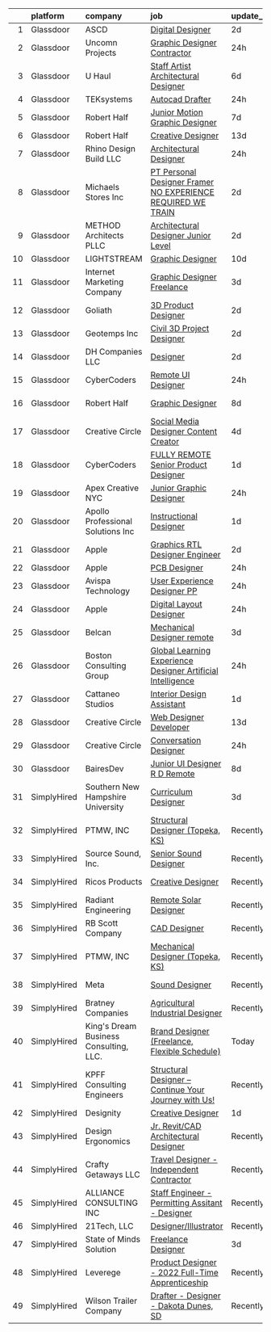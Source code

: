 

|    | platform    | company                                | job                                                                                                                                                                                                                                                                                                                                                                                                                                                                                                                                                                                                                                                                                                                                                                                                                                                                                                                                                                                                                                                                                                                                                                                                                                                                                                                                                                             | update_time   | location            |
|---:|:------------|:---------------------------------------|:--------------------------------------------------------------------------------------------------------------------------------------------------------------------------------------------------------------------------------------------------------------------------------------------------------------------------------------------------------------------------------------------------------------------------------------------------------------------------------------------------------------------------------------------------------------------------------------------------------------------------------------------------------------------------------------------------------------------------------------------------------------------------------------------------------------------------------------------------------------------------------------------------------------------------------------------------------------------------------------------------------------------------------------------------------------------------------------------------------------------------------------------------------------------------------------------------------------------------------------------------------------------------------------------------------------------------------------------------------------------------------|:--------------|:--------------------|
|  1 | Glassdoor   | ASCD                                   | [Digital Designer](https://www.glassdoor.com/partner/jobListing.htm?pos=111&ao=1110586&s=58&guid=000001838d46d1bb815ce3d7a0b2ef04&src=GD_JOB_AD&t=SR&vt=w&ea=1&cs=1_756c565f&cb=1664522572671&jobListingId=1008165735144&cpc=334ABAF5D42DC775&jrtk=3-0-1ge6kdkeqk6f8801-1ge6kdkf92duo000-1ac091b486338562--6NYlbfkN0AY4guaBc_odNxnJHTncvfwFu86WvDwtbc_K-gSZc1x5MVioGHhmspAcU0hc-6v10Q31IDYtf04u9GRbV63ByNsA2Q7XqQLxT6y0P9KYSEHYYlpOE5leemi_b9fFdkYUZHEqz1Wku0I9T2vxvv-_gdcpaC4eaO_PsqLsdwlMUHwdX5sf0z35_dRnA2oij_nepuiP7M0d5tyyTqp_JANSkkv3hRwqB2DWrbWf-fPAm08wgokvGaF8-K-NTcKrPlztD7LjV5QlEPJtdwJI4syydMsii_IPuHWJyA5HcW3WsS5Y9NbQ28xuhjZkPiO8ENGNS3-xJYLEe3npqoCpr4GY0zckFD9xIkQem0w5i643Sg0HymO0BB7l6hVTdJTmq095Ib8KXPzB8SSFr1hq60y4BNUlWVl6W1UPJo0bsG3r0c9qZYGKHSaekJm7Lfx3ZesJFF3_wF4d6Xl4bWccUCj6Vfcj-DK6hg9hnls8pAS_X-hIde36f4ripQp)                                                                                                                                                                                                                                                                                                                                                                                                                                                                                                                                     | 2d            | Remote              |
|  2 | Glassdoor   | Uncomn Projects                        | [Graphic Designer  Contractor ](https://www.glassdoor.com/partner/jobListing.htm?pos=107&ao=1110586&s=58&guid=000001838d46d1bb815ce3d7a0b2ef04&src=GD_JOB_AD&t=SR&vt=w&ea=1&cs=1_70b8dd94&cb=1664522572671&jobListingId=1008172269703&cpc=FB7E4A1762AE5BEC&jrtk=3-0-1ge6kdkeqk6f8801-1ge6kdkf92duo000-90846522c68ac9b2--6NYlbfkN0BKcv96LAN5JP5r9t3e9WCk6GBMa7XVoW6HuhSN1eWrgTftW7TMh9FQJxAv04YsPFG9lDf6NFOQvnhDWWqBwZ2HNp02zHSSKUP14_jXzNcyD_xPEmPBcipcmsqxP-xP9NDrEAgpDzotlubbXMpZRUZL1VIV8opCYti-nrHSFgd3GH3Lgn-5WzXFro6PL7qxGQLh2ZzQUCqlxm2z3WMdxDM9PUVh74t8pyiWHNHncnAr7rhAKdWxSyeyuYGIjQHPAL84zhltmY3rrQLAuyizZq08uZhklwT9nYDD6sYcKUXEVn2QXJHfVDqbRJlH8b14eu0GXH9ruVgL5K4mhVtHPDwp-6F9agsW-1MX3cxo3LbBAF9IlmFpXCBTIiXDoKvfMhh4z8DLJXRyzf6VMDabN3fTwXdUiZxhnmCFVvmtp9WvcaEvt3YhIOKr-tNcqQM4wj1fl76_GDF7zKPgzpZkFLzTebLnWbN8pgsy6uMVPuoGJcVOzy-umOXZGkh1LAFb2HCONDlO-Btyna7OOYUAf7WQ)                                                                                                                                                                                                                                                                                                                                                                                                                                                                                        | 24h           | Remote              |
|  3 | Glassdoor   | U Haul                                 | [Staff Artist Architectural Designer](https://www.glassdoor.com/partner/jobListing.htm?pos=110&ao=1110586&s=58&guid=000001838d46d1bb815ce3d7a0b2ef04&src=GD_JOB_AD&t=SR&vt=w&ea=1&cs=1_09646fac&cb=1664522572671&jobListingId=1008158422934&cpc=6BF42D0955AE9A34&jrtk=3-0-1ge6kdkeqk6f8801-1ge6kdkf92duo000-28429ef3067ba079--6NYlbfkN0DdoLzd2nH_jHSLwr2EyTkavNA8xpnfBmQyA5D2SPCveIstByWqgi2KSDKasltwxyfxctkgsP-HOwOdSWhEHutSr9pl1BDh41IUZiravzOsEg4BUKUHZBBfsGybUratl0F9CtrC9DdvGVee0K3CHGdDTLNI56tu9C1qauDIyOB79jeZyTlP80d31ggwwOcbDufAYGsLhFYQL7jl2ixNsYkU2B_g7fwn7w9xu8qHO4eHtBqim9uJrc54LV8wZufYV-BdBDyLUChuUC5D5WuIohKw8mS9MuyeIqkZVgJ4G5W8V45JIwp3Fy5Kk3N7oaaj5rlDOUP8tfyIMkE474fHhx68DgPiRIJAZ89_kWIyCcQ9-Do9esS-DPQ77tSwosPhlYzGfOqW7VaNHcECj8fdmunSdzPRiBgCnwSG30H7i4MeQ7aO9uLDXNdVKJH39dnpj-ZBUna_HGQ0PDOgSRKMulzgn0242rYXIWdChnlk4aJRIPDW4KOJaWkkdOUD4mX5kjoJkZHug9sTo6VIC90gYY0xGgvnYM6BuTc%3D)                                                                                                                                                                                                                                                                                                                                                                                                                                                                    | 6d            | Phoenix, AZ         |
|  4 | Glassdoor   | TEKsystems                             | [Autocad Drafter](https://www.glassdoor.com/partner/jobListing.htm?pos=129&ao=1110586&s=58&guid=000001838d46d1bb815ce3d7a0b2ef04&src=GD_JOB_AD&t=SR&vt=w&cs=1_47e7e8f1&cb=1664522572673&jobListingId=1008172766252&cpc=1160948BCBA38B5B&jrtk=3-0-1ge6kdkeqk6f8801-1ge6kdkf92duo000-8e8d87d284cf8780--6NYlbfkN0AuKz8EBO1xHDEL7V2YF9xF3dC_I9B9i-Zw2Jh8clPMK3KTieKealHQ6RyR_0E3ipQgiK6K0rVh8XqD6Tc_A2sJoWZDoqB15_H0VOue6gVaHDARVt3bRerJmi6lbIFwjBY5ZBMGl0WSM0qZ9clJEGDEeP-SBW-8VWWHGW0vugQ-rv_cuCgm_gmqg_FrSIo9to7U-ThDb-5FDNAylSnCDcbpQqDJvy4ffoEVqeD2pRO5YWaloclMahi5HE06SmyJx8k2lCXdYyhA1WVO6nwutaviYZHiIUjQtGsSLr22Ch_oxoCigtFF-5cWF68hYYE1sZCafP8AVVXY_Lc_kgzaSUG6gVcW9TZ40aebzeKWldAbdAKUIr4wWxIt_Tw-yiFsQUW4_2931ugp3MXggbau5EBf5lAZkqmiFLuhfeYx-DSxy-bSEcNLtHHcHC4Cj56pGegOhXMYcg9BCNXBInuRQR-Y9yKYrBs6Y-B_Ztv61YGEWdE5m3JlojlKbImJe7EEJFuomHG8r0ESDHfgEFSqTaFApqOQYofPZPesmvSsLgPOhAva5fU-7FVwg0DYxuRltxcvXylzPLg3mzhIZgMHSEh-DGl_HkjeObJ3GEwqS-SazpovG-WCxZPEEE8odxOHSm3qcE36tGUHwxIPogY_9RFR1GruPfihZw8bTdDMXTypYtLLh0613e8CUuV1VxX1XdjIZwQ3WL9PNFztmn5IqSSlQucfPIOYlekludVAm2bm0RT8JMHgQ0xI9--qiV6IvX0u--O6ngOwTtnqEuhH1Ch695Hsny9mfKfskgHBqmQ0NN3LQjNuhLW7x61q_DVIdrSuqDvT4IV5WeoFT8O4ezrUquO7RqK-8BC-rLl0ez8evkhWsVtyCjpH0o2qCiEH3AJYpKbAawXKrMR4Xwigd41wC9_3AZOZuuO7kLTGjbC8i6o-f4r9mOdh)                                                                           | 24h           | Ontario, CA         |
|  5 | Glassdoor   | Robert Half                            | [Junior Motion Graphic Designer](https://www.glassdoor.com/partner/jobListing.htm?pos=126&ao=1110586&s=58&guid=000001838d46d1bb815ce3d7a0b2ef04&src=GD_JOB_AD&t=SR&vt=w&ea=1&cs=1_71466b06&cb=1664522572673&jobListingId=1008157147369&cpc=A65DF3A704A48F9B&jrtk=3-0-1ge6kdkeqk6f8801-1ge6kdkf92duo000-ffff7d647b1a81a5--6NYlbfkN0CpzDdaQkua3np5pkmj49lKioZwmwxQ-yx5plwbYmV_My3ZZxK2JCK7y7YJJGYa-f7Ofk-uXnkD0wIKNxdKSTDZT-W7LOjtrW30Q5orhBb8K3k0N3yJdeve0q-jqeEkFfrYKhcMVkR1R7r1WDGgTDfvrYUCmR5qUX81GsADdhrptdr2_dHgEajbtTdnaxTFBKwC6YMmy4_HFSo_l-reyuwve88zUuIc5cQuD6X6bB5qlIYS0KS2DNX1jepg7yv079JUqZm1mwvd01E1421Vic_Lx9o98QNzeoFuVhMvg9uv64TPKcHtio6uDdwJRkA1VxxTeDDVdyEsliXEv6vgTf48b3qfxi5vr3sAYJaHT2lFPdrPwJdixMnlyp723P55a8HAFQquXvDAfidQmwUimCV1i7yLXuOOYde50LPbin2XWBVG8fv2zjxoZV7ogLVOBsFRD0x0MkEe6zMs2AB4IqlyeCC6FpcdfrMmh1ifMZzQpuS9ZJruSGGDI1YgY7rEuqIXZB5Zax1nYNwBNIN3mMlmZkdtj47BoThmNrUQlQ7tseqVgeXjFtEhc2toH3BQDXTjHgnnk5TyQA%3D%3D)                                                                                                                                                                                                                                                                                                                                                                                                                           | 7d            | Atlanta, GA         |
|  6 | Glassdoor   | Robert Half                            | [Creative Designer](https://www.glassdoor.com/partner/jobListing.htm?pos=125&ao=1110586&s=58&guid=000001838d46d1bb815ce3d7a0b2ef04&src=GD_JOB_AD&t=SR&vt=w&ea=1&cs=1_78384ee2&cb=1664522572673&jobListingId=1008145465086&cpc=47CFDC01B3F81FAC&jrtk=3-0-1ge6kdkeqk6f8801-1ge6kdkf92duo000-dd9eb1a10e487358--6NYlbfkN0CpzDdaQkua3np5pkmj49lKioZwmwxQ-yx5plwbYmV_My3ZZxK2JCK7y7YJJGYa-f5aOOQ1xL93J6HykvCjSRdpge20ISzulRd3OVaupE7j4p2G_Ol_Wtu8UwbdzWWCPJ1cvV2jPKjUmtA-PoEijgl_sIEe14uQBhH9KdIn0EfHgDB7OWE3RJORplBYR0QCJmAH5l1W49pKJ5WhBBbKP5v-DD2sA0-zJy6H2Kts6nhWErVUet9hHqTo_n4nU_oBRo_do6voLUjPPGZjy_p8HUpi128YZfhj5rA290NtHMry66Blx2hQoNkmqzyftWiIg2hIm5wOOBrcvc4mqDw37BblqS3wJk9maA2Pi0iDOV2ks0meYrudG52OZpq2XisGtZeNcJZNqr77rDiVJZ2mI393mEN33NryrHX0JGvW3CqPfpV9GknfBw-sBPFOunSFQx_yEyV1mEz-xyc84dGCV18bG7IWQn2CZ1iyEHeeeX4rJjT2MOmpgdrRSGb-5oe9g_j5KvfxK6HwcR4L7pxU8MXaEh8gj5yhkAn6vntCdge9rH9d54q7uho5)                                                                                                                                                                                                                                                                                                                                                                                                                                                                    | 13d           | Duluth, GA          |
|  7 | Glassdoor   | Rhino Design Build LLC                 | [Architectural Designer](https://www.glassdoor.com/partner/jobListing.htm?pos=102&ao=1110586&s=58&guid=000001838d46d1bb815ce3d7a0b2ef04&src=GD_JOB_AD&t=SR&vt=w&ea=1&cs=1_12750613&cb=1664522572670&jobListingId=1008171506841&cpc=5075878B7C32FFAE&jrtk=3-0-1ge6kdkeqk6f8801-1ge6kdkf92duo000-732a8a28ef50ceb4--6NYlbfkN0CdcVd3SDA1nO7RkKTAACmPV4xEt72Vls8LI2dqcgyOeOXXVjLtJUeiVDzIrtW-L1kbHmxiu4-lMtOit1icAUM99t5AuVfQbU9hAnhD6coU1qgrERX9sh_IlA9XbXg7FKHwcK13pvN8x6lXnyKa5k09-HkO-IgeiOl1rHCz0mJzrj4Bz9Wv92z5oQ766wI_gekcuk6h1ynLH67IL0K_Qt1Wg0rVWmaZ2X4MA8drqO6eP2HZLAe_u-3Bmap7lEWKSUCj_5bPQG9PdeTS_CKdI1jhyFLjGPIFszMyeH2gpkBWLMSRzgCEwzKG4kJjjL7chPgmp8rIBflWq6Xef1KGqwgG3toqDTOd61Ki73KORKW2Ppp7t4Gqmzp34ZRk2H34ELLIw2PGOaaZTobE6z56etpUw3ucs1YEGcWnCUSvRCS3D9FXrkWt5ZXSxj-PekbjlQdWJhc_LeXtS1QfRAS7qn5XPIH2ZBhcGe0HSNtbU5i-nSgHDn4eFp9txIbko01qRtk-c0N8nkh3Zw%3D%3D)                                                                                                                                                                                                                                                                                                                                                                                                                                                                                                   | 24h           | Big Canoe, GA       |
|  8 | Glassdoor   | Michaels Stores  Inc                   | [PT Personal Designer  Framer  NO EXPERIENCE REQUIRED  WE TRAIN ](https://www.glassdoor.com/partner/jobListing.htm?pos=114&ao=1110586&s=58&guid=000001838d46d1bb815ce3d7a0b2ef04&src=GD_JOB_AD&t=SR&vt=w&cs=1_cd6ddccc&cb=1664522572671&jobListingId=1008164564686&cpc=47CFDC01B3F81FAC&jrtk=3-0-1ge6kdkeqk6f8801-1ge6kdkf92duo000-c333f386c95944aa--6NYlbfkN0AOFw-YaceyPV1V2kprHLZbtLl7-eeXaDc6_Kczxv4djvGN8sdqDFgpDEA7DhbyNazHB2sregEVs3fgNkukfRYt1uLp0aBNRj4FC-uVyXk8a0RF8EPWfDeT3WvyUSj1rgTuR-JvlGOTSIH7WuApohhzMuj_ColLvJUDXOOeNNpZM3CSAk9U0gQ71J9loAKHAi7FnKbKrvTSd0DmBt-th3GcRir61bXDXJEpBzxEc4u5rYMaMuoUsPWGwKjBBddGgA2fL-7cp_6IqiD5t1DD5WEskFRWZReVa5_fwHmKavg0eYMxoOiV9w3xLDGHDoHsx2dBGH6hXuHZfXmlee_3aNSmOILO7YN3_b387LAgCSWQyIJ9nqdjnZ3Y1SeH_jHIEo1fK1K3bn21ZXyAZxVfpTOzyKUk9gcF9I4b0Adg2lK6Z68c8BawBWEajd3WQNU3trmpfxDw6PZxZlN_J_LJe2K6lfatCxm3SlCclHtpKc9KM9cWP0nnCDn5U3RFqubLSaI-eexIHklwJZVxaeXrgYn0fz1tucB_dqoqKnfPTn3tlADFwVBLf1JFyRDMierw18Qn0JWlSU4pzpqJpDCQ0ogJYdswpQTNEDV7V5_njlw_HxasX1QVIF8rEeJhOPLDoVk%3D)                                                                                                                                                                                                                                                                                                                                             | 2d            | Jacksonville, NC    |
|  9 | Glassdoor   | METHOD Architects  PLLC                | [Architectural Designer   Junior Level](https://www.glassdoor.com/partner/jobListing.htm?pos=108&ao=1110586&s=58&guid=000001838d46d1bb815ce3d7a0b2ef04&src=GD_JOB_AD&t=SR&vt=w&ea=1&cs=1_970a1cee&cb=1664522572671&jobListingId=1008165302403&cpc=6A22310A23505C64&jrtk=3-0-1ge6kdkeqk6f8801-1ge6kdkf92duo000-f9dce6c78ba47d22--6NYlbfkN0CO3DEfAY9A68AIVwcxeRGvQUfeLcLgbZIyCfLEHxv2SRUguGQXX01tUzENjghuhaQHQuA7KkMCqbvHtt6pqHIQQT6og5MPzlZ_kzal7oTMeoRhvxRx0zTISGet1tqd_zCozlq_F1wPdSktW57OBvqQPerhuNmfKO-sVgu6iaFQ-nnb0RbS8hEShM3_Stgp9dUwofQSc4jcmJTWEOCFpM_ZRy41fnG6CwHbHL9jNVhiYoZGchtKcP8PzXm7Ni1TjmMYcja_8dYhfsOgmDErpu9Yhj-u-cJGemzHrtL-nwlBEIp3NNnqOEENYudB2xBE_5HAMFvQW93LrDPMP149aNEOfC3WuuW6lXIfwizR4R2sqjurRp8JRDsRYXSPf3yKednLZsKyF9HH8JeNICUacyb0RuBtPhaNH6gBv06BIYM2jt3F5TLCW-kLmJlNfkTyhY4bobyBDqB9M6WbcG2PphIpSW-G2BTfQi1e5A0igy-odVsL7Tg5vLWZRPDLJLDzaWrhAdPriIngxg%3D%3D)                                                                                                                                                                                                                                                                                                                                                                                                                                                                                    | 2d            | New York, NY        |
| 10 | Glassdoor   | LIGHTSTREAM                            | [Graphic Designer](https://www.glassdoor.com/partner/jobListing.htm?pos=119&ao=1110586&s=58&guid=000001838d46d1bb815ce3d7a0b2ef04&src=GD_JOB_AD&t=SR&vt=w&ea=1&cs=1_b8afbb9c&cb=1664522572673&jobListingId=1008148712327&cpc=C4A69CCDBB3B9599&jrtk=3-0-1ge6kdkeqk6f8801-1ge6kdkf92duo000-6edb8273d2d1874c--6NYlbfkN0C_-2SRK1RVDhpf-slM4KCmyuX9KaErJfzz60Weic6r3LXwiquozlTWXMcZPQ-epAOvTbqwTiF8hHMnJ4ZfIx0vVod4tb6gRVs-VhjCvgU8_R6evQss2j5JqtyD_GilDQoPfuwZ1XmiHcJTxCrvmFubVLY9noLXZ60lV-sUoFbaMHiqOcmTUUbPi3wUcr69kMe6Que3ghhbBxX6sPIz4LyOdMla5UPMBAog8Xi58_XRVJ_aPrR8FmlB2TK6JlPn2TjMMD7S_CjgTHMAtoiIETpafNsU7yEpTOdyrJrZ8fn8qTsWlnHlf9Q5qnU0Vv_-wEabOOgRpTH8udD1oRuHi8hw46ddKRusNSGPeu6ma15OC_8P0B56WiIGjreqN5U4j1EPgu8ymc0NUXjzTodIy-OABxVBL4aAs4mBRYEphNYg7XVeQWnKjdDDrz25NosyxIZZmRYqKmtdq9E6EToO5o8o7CIiaSCnEGY4TIGPVy8zbUet8vm_Da7O)                                                                                                                                                                                                                                                                                                                                                                                                                                                                                                                                     | 10d           | Remote              |
| 11 | Glassdoor   | Internet Marketing Company             | [Graphic Designer  Freelance ](https://www.glassdoor.com/partner/jobListing.htm?pos=109&ao=1110586&s=58&guid=000001838d46d1bb815ce3d7a0b2ef04&src=GD_JOB_AD&t=SR&vt=w&ea=1&cs=1_39b4c374&cb=1664522572671&jobListingId=1008162849349&cpc=8795CF9063CD573D&jrtk=3-0-1ge6kdkeqk6f8801-1ge6kdkf92duo000-5763591bcbfac8b2--6NYlbfkN0BEggIPgECXEIDbao4baGYYSiZx27ICahiuxTdIUCTSXbr3urEsxSQi-x_zbBUWymnBW8nuCrIjxo6pRpR93yuciuuESCUUyNYKO40tg9kDk1gTF98Vp5sznYx981ns46ycbyKPYVEVswMQ2m0FFr-7D6RMr_F5mbhXF5_iSQtOVdpHKCTYPfg5ug-lDXSuJnQ4Ze1hQGS80qWQEdSazBxQSFl2248EPii3BPFICCVc_1bcEwYD9lbLfGDYNI3TXwzXyuimBWTmN2b_T8s1ko1i4suaw9Km0FTK6w9VhkhCdkD-QdwbPTpEMBijNyQo8aTaxuJKeBxdpuorBQtdVDmSNgsaC0Oz76_DEprYTp047hMRe6zsxLKW7UhtS-uJKALp8uleiIyXK2s-O_jRbpfEXGBnKZnNySCtpBH_pk6V2imEfp_JRsJ0lckxHF5avCOcFD0chm9FoTxbjjlzz2klgQBP4EcYPsOkYYWEAFs4Yavx1fe3yCHF6KVUCmB-XdtwLm2v1sRUnQ%3D%3D)                                                                                                                                                                                                                                                                                                                                                                                                                                                                                             | 3d            | Remote              |
| 12 | Glassdoor   | Goliath                                | [3D Product Designer](https://www.glassdoor.com/partner/jobListing.htm?pos=101&ao=1110586&s=58&guid=000001838d46d1bb815ce3d7a0b2ef04&src=GD_JOB_AD&t=SR&vt=w&ea=1&cs=1_82e8fcaa&cb=1664522572670&jobListingId=1008165473272&cpc=ACBF47B84C432121&jrtk=3-0-1ge6kdkeqk6f8801-1ge6kdkf92duo000-d67de84c0d81a28c--6NYlbfkN0CKNvdBtBh9SnuMcnkEvhJOJZTsmZHyY3ybnWicrfIHv2h0vgFGXLf40DbCnFin2D_WPct2dZcHrAahYgR92g-_zAjAy4kSSM5NUfvqXv17_5brCq2bvWMXFPhHYYUqW2eFLjATOYH8zlXk-UHPqbCOyaPZEaLcnpCS5QW3OUWIqn5XdW2SH7c2OILFv1t5Wj1hhtC18p-FWc1vp33R_oHGBTn6-wpqOueaYILGNhb8Y2J1tOnXjbh0DWMBEt0_3csYSOoYNb-pkq30pEnY1Z5wT4IMSF4w3WCMYjj1JorJYwdWZB6NMgqYzUY_xcM5BSPW63b1LVpfCC_MnSarzxy6FH5cS62iBOKF-5fsDZxrPghtqRwOLPzhQKlsd52YOSuyUrc238iJ3Q9Anr6rkF_SxQeY7bSdpK4eSJHec_8k7AeE_kK_CUgoqmVZ9MyRFS9OdSm54T7m9BkbwTmPEAFAOkE23x7QJnUK5DDP_YamstJo5DEbleJtP-5vF1FdjWs3_vkwfaicBQ%3D%3D)                                                                                                                                                                                                                                                                                                                                                                                                                                                                                                      | 2d            | Richardson, TX      |
| 13 | Glassdoor   | Geotemps  Inc                          | [Civil 3D Project Designer](https://www.glassdoor.com/partner/jobListing.htm?pos=127&ao=1110586&s=58&guid=000001838d46d1bb815ce3d7a0b2ef04&src=GD_JOB_AD&t=SR&vt=w&ea=1&cs=1_1e4c994a&cb=1664522572673&jobListingId=1008165622198&cpc=9908D8D4413DBB8A&jrtk=3-0-1ge6kdkeqk6f8801-1ge6kdkf92duo000-49db7e681f1d5403--6NYlbfkN0BK2QhyY6oqwUBXNmfRnhYBo-VfBbp4zUJZSbXAQHjl1wnpY1PZ9XmqcAg5ZpyDZFTIIcpRwXSYEioKYI97oidjR0-owdT9rf8GIC2xV2-mwC1jRpeNecUh0odMvu2lg_xOiBjGkLoR8R5Y-mWuLR0SYkFPk4Jr_o4CLFF1wGXoS4yTfYOtLNjKbvhLRUc2HqxCzOlLxvksY_wol8P3z764txu9tFHmpuHGcBnNfIqvkbmtKywetsbpx1_7i2R0cyPDIVSNPTw1tMdl0saA58RHcGmjgFxGqJOjBAFqWftxr81H2tiemX0nOjVqucjAVgW5TgntDj2_XAn1zNUoCqhPzBOEjbYldg-0Fi0Pkqgk9N-iTNtLBw8dlpUVrfmpcioKNlrcUI4mI6Z0w5UVR69S6tq_h3IEXHU3V7XBu96M8-AmDuiGsJucd06t2Qk5tHzZ1N3ria4bX9MvxLdE2Yndbh-3qUx58oCYOIvegR_8pfsDXv17m38zC_jyTwV4hKgdpTGwx-WUlA%3D%3D)                                                                                                                                                                                                                                                                                                                                                                                                                                                                                                | 2d            | Remote              |
| 14 | Glassdoor   | DH Companies  LLC                      | [Designer](https://www.glassdoor.com/partner/jobListing.htm?pos=105&ao=1110586&s=58&guid=000001838d46d1bb815ce3d7a0b2ef04&src=GD_JOB_AD&t=SR&vt=w&ea=1&cs=1_9897e3b1&cb=1664522572671&jobListingId=1008165162959&cpc=48B9F4758953335C&jrtk=3-0-1ge6kdkeqk6f8801-1ge6kdkf92duo000-2b4a1849a921b234--6NYlbfkN0A953Z9EfJZc5Z9y7Wb0NkuJO-5BBnqXCJSieP3bN3oT0yhRhApRHWs-VulBasZOkhZ3KwWGWSZ4jZarOAlg-NR6R1z-9OUAsODrPmzdpxh0rMJUntpM8n-Z0kyJNmAvLwM5HV22Vc-zGn0H9ANJ89qVmNGFgBj3lWHVizKZzLkvRig-sX9uV5hiAtu20kMDeYie8E1nSlaUpMhNgE5QaEkEi1rDW2d3FqJFUkE9nxM6cFEdtV2PnPO63XLO_JH0tdYARUtfqxdyVcYlzk_iChRId2pkUWPAdSmT5RTW-00p2OmHyM0QK3lfabVqX23gTcGxOcPK8-VZ5BTysmjZfqhUGCTF2V0gnlHsj6eY8LgxjWY3Uz2qVlW74J_W31WRwhqQs6Kz8BrYhFi_fYX65ad5Bcj8xvPOr0Fc-RU2mKgUd70E8c_fyDl1SACYHekXfUiUfGBmrGVsyGOLRkPQL7FiJD08hOyUsR3fG49sDjYmynAzX8Cz1S3)                                                                                                                                                                                                                                                                                                                                                                                                                                                                                                                                             | 2d            | Remote              |
| 15 | Glassdoor   | CyberCoders                            | [Remote UI Designer](https://www.glassdoor.com/partner/jobListing.htm?pos=120&ao=1110586&s=58&guid=000001838d46d1bb815ce3d7a0b2ef04&src=GD_JOB_AD&t=SR&vt=w&ea=1&cs=1_82a794ce&cb=1664522572673&jobListingId=1008172775591&cpc=654405A9B1E0A9F5&jrtk=3-0-1ge6kdkeqk6f8801-1ge6kdkf92duo000-c7310d10cd79002e--6NYlbfkN0CpFJQzrgRR8WqXWK1qKKEqALWJw739KlKqr2H-MSI4eoBlI4EFrmor2FYZMP3muM18C41kHOQtw99Pw7Yfgd3msvY4JHyffbbsfG4OjsCoITlu6a1rr-fVKVXahGvdYc4kyH1Gaq2JsMOXcyxv1JgmANBXt46iTLjwbMFsnpHG_IrkNc7bWTjnCRqPof_9C0JQ-NStOLavQf2NdEwAamgHdRw32pkIAx2RSOvk7WqFCKlomu_IsTfG_Sq4GP-pUEgdO0_o54gnhPOaDWn2k19g5txrx7tnJwRrlsCH94_n8VYLNN3iO4s4oVL9FH-Kzo1fu2LKbHvfJxpAiobhTFLfYAHelph2KDgCVJZ0ypQ-586Nec2ouo1sHCLRi7ZnmohLKpGX0PhMrL2MkGKMmmiIi3TcYEuRu3gMsKuR6OTIua6KPhWLXlUedSLIg5Fdpf3FrgNPQji29o3kAvmaqWjEtYqjzHfyqawRw-EMirk90vvx6K6t2QvGwxaptbxr_h7Ap2nFq4MzQwflLLx9k33nED_RqcdaXT26DDH3zgzEs8eRjaROHKNWCcRT15Thr-TyKBGiRvVA9ykoZ08Cth_K2QXNMtDlw6ObWAE6Le7y_yht5HQHbm3NmhZqrm_66r6q6I6HfHSr5hjMAKz2vPKSCMngo38Eg12uiMnQc1WnlT5CIxkcxTwbJMQt6XtteI497iGVxTEYCnpkZ1NWClWffDoQSmiMI-SjcpxtaDFaBdAUNV8ou8H6ptrlgbTRNcRS2L4YF20HrS1VwgdY6AH-z66CFY1wSjQNQ5kQ1hB0xPSJZAkpL1cvs-QmJlZHeqEakxTYe-3QA5xaFpUmDrqBwV3FWbSuFqixPUm9MgbX7WfiIabvb6-Yl2zuhdSlOqTGgLwi3EUZUQf4mdTiUz2U-Ys4oHScSszUl2dGvXXCcGo94Z1TxDrNwike8kY4FBC5DgkH_OJnb45a2vM1SCVP4Q7f6CaRDQ3NRQwHm6Xpuw%3D%3D)       | 24h           | Los Angeles, CA     |
| 16 | Glassdoor   | Robert Half                            | [Graphic Designer](https://www.glassdoor.com/partner/jobListing.htm?pos=124&ao=1110586&s=58&guid=000001838d46d1bb815ce3d7a0b2ef04&src=GD_JOB_AD&t=SR&vt=w&ea=1&cs=1_a867305f&cb=1664522572673&jobListingId=1008154083659&cpc=32EE424DE2B657EB&jrtk=3-0-1ge6kdkeqk6f8801-1ge6kdkf92duo000-d50b30ce31e32465--6NYlbfkN0CpzDdaQkua3np5pkmj49lKioZwmwxQ-yx5plwbYmV_M2uOMmRMN_6m5QjqE_EViwvzBLqCj2znLKemoV14Tm7yzpNTuMrjdakMIVRoSUDf0GBUzM7MFOiSBHTDAdkTowbbWLiEwX6IWjljH79El4Gh0faEucjzQ8XHgJAab0_v5Ll9PZwMM44tCMgtVEtDCSMD3LT6Ev14g83Gt4526Qny4zqrBmKsch6I7OiNCuMc8mJqKiDNUU5pwILw4fBpCBIfIHPiO4u8eUZnEVeRC8PTUkNrS-TKZqLfrFVUS0FGCKqqTNkwW1IK98prPpA-qaqCrEvGVzSmDooy2KKQ7THIW5TjaBpmVCeUYk24rLcou24zpipCIhHBZDr6pvI8-BjyjGaxRH_qtbYH_sA7eGs4VpMNA0QrRbuTxcTQya2eF_dFjrD6rc_Z1jhF_6lfl5U6uQcEqI1w3dCP5okLwL35LzLNy1VHoFhb3wAWIvqKgCtlJrCpxs4YeqZgl9wQr2L6wjRVyvBDmrWpdzzh1rxyFsIFe2hyNDpMZ_UDotf4WhwTd1UC9lAq)                                                                                                                                                                                                                                                                                                                                                                                                                                                                     | 8d            | Stamford, CT        |
| 17 | Glassdoor   | Creative Circle                        | [Social Media Designer Content Creator](https://www.glassdoor.com/partner/jobListing.htm?pos=121&ao=1110586&s=58&guid=000001838d46d1bb815ce3d7a0b2ef04&src=GD_JOB_AD&t=SR&vt=w&cs=1_c076f43c&cb=1664522572672&jobListingId=1008160429794&cpc=47CFDC01B3F81FAC&jrtk=3-0-1ge6kdkeqk6f8801-1ge6kdkf92duo000-fc91e2e702dab2f1--6NYlbfkN0BPwlZa85gbT4Q3XYQoU_uQn0Qmw9zd_9UNfmcwtqAVud1yvyq1Z4UAlx1bxhDUi3KZ7XhCf0NRHAiJiKB5PQ8Jwin_xVrqSlFkEgQLYqD2IOMkVg4HoN76l9O5pt3NUkKOWjiNRAV5eChZDyZQacrlyffxSJFFla35QQSwAosDoqQXMcKzeCpRKRDkUzXpOcnexIrQqAl_n5faBSijWj7U8ytBFKStRN843Fv-0OdmjDZSB2eD5ajEhTIn4jfForMbj4Et7NuyQ9Z_yA3YYPiYRYyRzAbEMF6y94neIal8yQJMSMOTosM_chLA7C2nb5yrtrQCLCWEiIYGlvB79olszz4F_qDQwSxZ_tYfIxOoa8L7sSrqp6ux-q8kLIfknM1Kz74pBgQhWHC6QbNFVnlw-kmc9XWJ_EyXWjxXDAerKnl4LJv-1qEby0Fewg5yDaw0OsafK_HPrE_hH5rWE7lfaPm232ePm0EgIn14UThJBlT2LulkyXOgBP-CbJ0_GZ1GFbPMKcnSXw%3D%3D)                                                                                                                                                                                                                                                                                                                                                                                                                                                                                         | 4d            | Boca Raton, FL      |
| 18 | Glassdoor   | CyberCoders                            | [FULLY REMOTE   Senior Product Designer](https://www.glassdoor.com/partner/jobListing.htm?pos=128&ao=1110586&s=58&guid=000001838d46d1bb815ce3d7a0b2ef04&src=GD_JOB_AD&t=SR&vt=w&ea=1&cs=1_ea70a435&cb=1664522572673&jobListingId=1008168714565&cpc=654405A9B1E0A9F5&jrtk=3-0-1ge6kdkeqk6f8801-1ge6kdkf92duo000-52a346413ee11d71--6NYlbfkN0CpFJQzrgRR8WqXWK1qKKEqALWJw739KlKqr2H-MSI4eoBlI4EFrmor2FYZMP3muM3RZDYlem4fZZla7Jjss22brgANc5MPi1kLBbBIToKnXalmqCVUFsA-1nJnPcbfhI0Nu3Q-S7iMWHOtuTZvbUiaE_QxRPX-WIW9_0dDnTdVHW_6t2ix0cKbOuKRe_IsLfdVV3PbIE709_kPllUZI2XT31JVqcBpISzDH7rGQmL7ZgPzdpMiv66GKScF8LJC7gZ5z6xsxnJ3_KU5i9CBbTZiuIhRGzg6cwl15PaaORXaXWx0AFeOjTipb33GE5-9iCIf2pCOGGQPivHxdzduBN-j57ABQvKI8zy4R0Bo3-mrtzZkKY5rVXisx8uTQ2VRvcgLgH6PCEjuNiw9ciFRrth11QU7zwvk9dylUdcfYKW5ChL934my84uBLT8r5AYFzVc8wUhjmhx4DrHuP9cgGrVz3KMLX5FeecE6HiUpS-_HFMG7IRyMp02hPEr0CPN1-v2ZuQRczpCM8owyFBC9SVFRIZw770iNJ_u5txIf7Cbuqk3HI0qVjg4CTntujtE4WUpQSCAwQWyyZG4g8hhwHNOYr0saoYr407K80rCEaUu9H_X4s-A3W4y-9XJ5ysdQ5lg2cpmEsd3IPDzObX5Ax-4kf74DmkHVctc9F-tE_bppOjndSH_LP0JEVwheXY11T6s-xCaTPjlE0mzIQh5zD0WOqHAyBbJBeHUIX7hBLPX0znBCCYFz2WIoLGIA7xz1i_Ozk1ETCnrsOsmnuFIrRHqREbWXp_5VKtt3ILKsd5hPqZAV4_RsHOfwt_zdWQ1SCGLgfmfypO_dzVJCgnvIdf0PYWxjWHahSlMPa9jZQHqiIp66rrCukTH3I6EkoXKzROOdyFpFc6R3KjT0WG6cz935ketgPoEnKJJob_CcJAPDohiKGzm5krAfeqjhlD0S5gJeC2qrT2LAdB99TofdolxrhbTH7-fe4Z0%3D) | 1d            | Washington, DC      |
| 19 | Glassdoor   | Apex Creative NYC                      | [Junior Graphic Designer](https://www.glassdoor.com/partner/jobListing.htm?pos=104&ao=1110586&s=58&guid=000001838d46d1bb815ce3d7a0b2ef04&src=GD_JOB_AD&t=SR&vt=w&ea=1&cs=1_4007fe14&cb=1664522572670&jobListingId=1008171259836&cpc=32EE424DE2B657EB&jrtk=3-0-1ge6kdkeqk6f8801-1ge6kdkf92duo000-3ddbd054bff35b04--6NYlbfkN0B5XUhGI-QYPs1x-IVrPZCGM7kym4LCO677n3TR4XCkHs-GeSr9KHkTsH8_h6Kp9nPKwfSX-bstAruZiqC2CjfGs3EpoGBdciPrzjCmDdg9DG4cTIko5L-VtgqfAivFTXHM9mTJ9CMzG1yTRnYvLM2q5H-VS1A1sc2ylfCSrluoSww54eBU6aykfS7S6O1olIauqF7xD54UBZT2G3XOpqX6BWOS7diKioCeZBcJMyJ1fJ9wH3_MX2DuOqa513EEqJZOVHHHYFm8M4U_sNOZCLnrNTWcnvrNzJ-JTXlY4iPhdQ5x6PLX5eUPyTrCw8g_un1C7hTXTIcoQ75IUWqRQAVFl9rxUUH9YDjgaIfvjsVvuyYadjzTIHO9wxM5tAIN2Xlej_MPUbMtB0iJtVTHwWbE8avFjkmTqKiVnEephkvFqX9PJH_H3xxbWse71IgJQ8iEhdKgKW6rF-xY9JsE8CmEtALs9EEY2QzEpaJoewVrogldjD8CCh2t11EdoDQi-gALXEn2INWpYg%3D%3D)                                                                                                                                                                                                                                                                                                                                                                                                                                                                                                  | 24h           | Connecticut         |
| 20 | Glassdoor   | Apollo Professional Solutions  Inc     | [Instructional Designer](https://www.glassdoor.com/partner/jobListing.htm?pos=130&ao=1110586&s=58&guid=000001838d46d1bb815ce3d7a0b2ef04&src=GD_JOB_AD&t=SR&vt=w&ea=1&cs=1_a0c6c955&cb=1664522572674&jobListingId=1008168163335&cpc=C4A69CCDBB3B9599&jrtk=3-0-1ge6kdkeqk6f8801-1ge6kdkf92duo000-a8a7b7ce991734d8--6NYlbfkN0CAhuD5_VJSGKds9a5niLzxiWOcN_E6D1JakCGF8i00d28sSgtQnbmou3Cx2QQkehJlAloYScBCAztrmW_9DaAFSweUF9IWVWEBYVhxc2Yv78B0fjThg7m91OQQwJtW_CpfWhHM_rYFhtF-GN06aCW7mJflMoOcN7kYKAem5tjy8RZS3e74Grh3-jeF_WXurwz4KSwtGXZIX46YKoHrRQtsh0z9uw64aQjIA6lbHIjgx3gu6iRzCujM8_aqRgGAJFvt06h1gCmrLWtEZZNhBvA6cS9q46f2wAd2ahKtv8VIpweJ7hTQuHmuOxESS21r4uyc9wL5sFFsZMLs89MoqKNkmKwX1r0InY39kN_cbt2hbQCd0teRwdX-B9k-YW1TJcM-Pv8o-7XZEkruH_XI-lqwB_pIaSUcDXLXQt9DQNKtCgUa5R6Yo1POkM8qbG68Ta1lBeXqVovsjW_b4--8Ln0XKiL7hX_JWpF3C6h_8y0CC_ucmwPE2inKYlC_JUrZJ9neeRaFB3SIwg%3D%3D)                                                                                                                                                                                                                                                                                                                                                                                                                                                                                                   | 1d            | Remote              |
| 21 | Glassdoor   | Apple                                  | [Graphics RTL Designer Engineer](https://www.glassdoor.com/partner/jobListing.htm?pos=113&ao=1110586&s=58&guid=000001838d46d1bb815ce3d7a0b2ef04&src=GD_JOB_AD&t=SR&vt=w&cs=1_2e96bf8f&cb=1664522572671&jobListingId=1008164708836&cpc=C4A69CCDBB3B9599&jrtk=3-0-1ge6kdkeqk6f8801-1ge6kdkf92duo000-4dd8b73bedd00909--6NYlbfkN0BvKrLyj5gPmtZO9T8euul8TCxuuKNOtzRJOomxnwSEodTz2Bc-sPZl6wy0zhW4OOkGjLWA2ZaO6fowFHOXRT-e0ttVVvfH5hr6o4BAf2l-V8YNTQ3dmo-OEVNP8aKIQyXuy_KXP_s2gfGkQuESET7IEmOkvmNM8QDA5EiXd3v3FfwL9B6FeNe6bL_3uiuAHvwskqkkpJptGZMtXXf78DLScyXdq1f5SAWrtogxwvVy1qw5ZVNEycwlx4phYiyOuL0GlFdQBdwM6wcoa8RxdCaqi5ygCvbq9evwttViU6Fqe1cQJY4ZzmAdTt5I6cVlYCJv3SoMuk2UFyG3D6tr9o-G421wu4MIrQUfhi6pZLiIDoyKBnv-FZcVFf6T9kKGFrltJnuLXGyMPbwwIArd-6tnyst0dkhqIwWrYWFqisivbnbtViTcUw9yjm8GZ02F2MgXjKyTvSMSqk6AnTUeHr7OVfJVFY2rNmOVdUW-A_Y07rutUhctjKhQ6a4JVAfL4EjY-zI-n5DxV0zCTVuD7jRmMlg3voEwldyIWp8_Sr2YVwClTE6G7oM1gsA5J02ekpwPKdZFckvLr6nwtM-PHlPwl8UOEN3ZoYBcjaZX99VoB0a2r_491O1Pi71SZjsRQSCLLwlrlRbABF6fFOjNsAEr8iC6Ee7GzY2h4Z83Pq8mAxTRMlZcPw7UJ-0yosVMUoY83b8G-yvCqEtIf1H_D8ly5vgHxaxCNpMCO950aI1lXWqoGCaCKJ5NXUDvzMvxQOLcOuf4OcG9vxffvhPbXDt4aLrIr4Fn0NhicTLMO1aEPCNmtJ5XQRBVzklv1_3XQM_n-20naHu0uHHYWEgd1nhot7QdvtCP6_B_5EjHXz5wGO5X6_5uRd1apbDFgZU5zRPO5ro_3I_nM3lAKqoPlNT1jzZkYG9wIyIUBV5p4IbbYSItUgTNvoQJj_sjZVVmxJlWVV5i9nYXHjaGE4_9Sz0r)                            | 2d            | Orlando, FL         |
| 22 | Glassdoor   | Apple                                  | [PCB Designer](https://www.glassdoor.com/partner/jobListing.htm?pos=112&ao=1110586&s=58&guid=000001838d46d1bb815ce3d7a0b2ef04&src=GD_JOB_AD&t=SR&vt=w&cs=1_ca2221c2&cb=1664522572671&jobListingId=1008170405704&cpc=334ABAF5D42DC775&jrtk=3-0-1ge6kdkeqk6f8801-1ge6kdkf92duo000-d7739259d87936ca--6NYlbfkN0BvKrLyj5gPmtZO9T8euul8TCxuuKNOtzRJOomxnwSEodTz2Bc-sPZlSXfvz6ygy0spBDHU6Fvn8JOD3RBp3a3hQK7BSmOVuu8qnB6wTwoPSXLUF6U7Y3BWaJYvDkHFtWh-2HhxcZRCTVfZiX0nkRoJ1334eD7JnrWJu4ymfZnh9pwzbF8XwaLPjDBS7hK3-rMYkIdT3A1SUyT9Z9ODutbw9pTyp2k6VZynmRpIBZY3Uwpsg3CRuhDLnz8XhRnnlinL-SHfrvQqDJKallv7Dd5IgBH3Eh89MQ5gKCbZnybp1TMhP9SFBnp1S2erYHkKnWmHEh0m8Y7kYlqOfk3xAO9JObqnMh2f8TwGQ-wHpnMmYW841hWI-n3Zb0AyL-wV1PINYGLmK8sK32OpLYCPmGmPm5VWfRgUuTqREisfYcMFuchvU1nmcavTeRKOK-YB6eyxE25bfKQOcLD-4WrU4wuY73_gjl-Sr5UwAcbtHrXLeS2TPE8wjoi24EDhm-pE1sF2Y9aH_j-42QqBiJv_EXYrhiKGmMayy7apOnsw0CaZdDujWFbwPKL9m3N1MhDMumGdj3-3nYaRTOVRkd3KdKDtqN7DMy67s3GetUkQaAkeHuCnn8gpsqdweJ1zc6wuuFwT_62ZhhkDogD92TVWFd4j6uQJnDnPJlBSfY-DG8nQ8KmulP2PtaNeoPxcipEDAOaN29a4_Dg2K4v4CSlE0hJ7p5J_Zs-SzVn0ttAjC9nvMzph9F6C_kG9NI9KTNzHaJit1hSGuPz4yPFzkHUzOFCop459bgqz0iiD3O_xoJ8GJmzkYqlPtSGTv5UYg1sOA5fHLT42qTuMQzMTQ0osTM5kjXyFJym3Fn-as-FVkl_anmKp0m7QfHoOTzXrWMpcIF20c3B3cPEwMHJYD1CUyutqiX3bFiWaCgIiYNor01zg7hT0z4mg-Al8npBQog2PPhU%3D)                                                                | 24h           | Austin, TX          |
| 23 | Glassdoor   | Avispa Technology                      | [User Experience Designer  PP](https://www.glassdoor.com/partner/jobListing.htm?pos=115&ao=1110586&s=58&guid=000001838d46d1bb815ce3d7a0b2ef04&src=GD_JOB_AD&t=SR&vt=w&cs=1_788390ab&cb=1664522572671&jobListingId=1008172501184&cpc=C5F9C09AE97B3D2F&jrtk=3-0-1ge6kdkeqk6f8801-1ge6kdkf92duo000-a932c045d8ecbf15--6NYlbfkN0Dj2d0qKPEJP0fpBViK7V-TZwXvjpwqshPgAnSSx4qW-KrhPkyDM9HZpLSjbx7r2sh-hW-9TZ398-v1QoGlynyU4UKI3pyGGEMJsVyGiNBl49T2mB5j84FzOxB2IsCw88WdoSgdMgVgxrlvks9CZSqUQv0F0wdkx16WIXCZtPzY1QCsb7lbBt59Y1poCSDtOtH-8CDUrgNkJcH_xnPcnDFnzrSU2kmpRY2k3PwbvyDdIUtnk6pyqmDlb-Gh3CbZgE80EYeniaMuRWrHJ6snLt2rV9202a2Ager3s30UClQgbKTOtS8ec5jUj4YA3ggoVd-VklLHBIKbYU2kfgYVmNdUK7sx8cIRaUTN_yXmuCKzZy-3eedR_YO_vUoO-KKJ86PuTEBsWtLyOqgSiic_3uB4NMC6z7X6R3-vuj5_ej4cSoDxlbVqw5Bi6MvNF-PCIybOyeNBEOtOqgKTufx5zaL1)                                                                                                                                                                                                                                                                                                                                                                                                                                                                                                                                                              | 24h           | Sunnyvale, CA       |
| 24 | Glassdoor   | Apple                                  | [Digital Layout Designer](https://www.glassdoor.com/partner/jobListing.htm?pos=103&ao=1110586&s=58&guid=000001838d46d1bb815ce3d7a0b2ef04&src=GD_JOB_AD&t=SR&vt=w&cs=1_5300f5e3&cb=1664522572670&jobListingId=1008170405836&cpc=AC285F3A3ECA6BB0&jrtk=3-0-1ge6kdkeqk6f8801-1ge6kdkf92duo000-0a6953d018dba335--6NYlbfkN0BvKrLyj5gPmtZO9T8euul8TCxuuKNOtzRJOomxnwSEodTz2Bc-sPZlSXfvz6ygy0spBDHU6Fvn8L_gFRYMe9OzSvyE2rPQY-OfTdFzoYBiXgO9ISFteBcdFXsgr9JajkRTi3uNYPsNGyY9ZnCYYeXW7mHpeiyPpx81xUxlWIOzZkTzq9ftqXmrOEPrT1zeIGBu0_0s1JJRj4I1tNi9DAsgz7YZmTQ-jZLH_0amjFEdzL0ZpbbzB6GZ2wwml0Fuzz7b6A1FaD__NXiLbpZMVn4V-7Tavu9q0z37Nsi1iOuayB3TGs4rqdb6C6Zf7y-A4nBU5QCUL4JyaHkzioXuo-FSXSa5DOluw-M306sL1o6wo61K5j-sKeplPGPOfxphJFqpli_drzKTG2rED_zcnq2lbdIpRXfC44V35qetI6OAr3goD4EqtMVDuEpisqofaAlcjTDGpM-HOKn1t80WPvL_7CrGit-WbwQYbFu87IcPS0ZpFF9YmnyXbo7PK0ETFuBWEvj5hSSFUj2N4MHJ_okzTXSHTEzBYUJXCaJHz25XodKu_cPRyH11Q-2YOmsi_U9ZtWyG0-x2u_Trc0NXTr2ZNDyRnuQ1J99E_bRWeckoIuCQj56qFYwoY4zZDpR5sPikjSZU-1ngANSIi7IM5ZFB8OkRcnnlaABVutTZHDIUZA1UKvv57MzF29XcKDygBTqJKBM-ncc-pqgyThHP-pG8wZyGzrQP2ZbbkMTvsea-EDJd0Vg6AsQ0CpWa5MX5GtmVtp4BW8LrdzDrp5hO2dIwAJpGzOaBcMvZrfO5qtG4jcCS1jWJyf6-NWX9oqb5fE5d-vVyi0mUEota_-nkXQuFJbjF3jw1mE8VoCRX43rgEmseupCJudDXGmfbmPDqWhSqBqEQUP8qq3gNR6CQ8p9r4oG7NIDK_OsLk6DkWtbmntrYPYH44LROEmulKDE8uOYCeYQribsTWQ%3D%3D)                                       | 24h           | Austin, TX          |
| 25 | Glassdoor   | Belcan                                 | [Mechanical Designer  remote ](https://www.glassdoor.com/partner/jobListing.htm?pos=123&ao=1110586&s=58&guid=000001838d46d1bb815ce3d7a0b2ef04&src=GD_JOB_AD&t=SR&vt=w&ea=1&cs=1_fb445766&cb=1664522572673&jobListingId=1008164079007&cpc=B101C867B3EF2D75&jrtk=3-0-1ge6kdkeqk6f8801-1ge6kdkf92duo000-0bf8b8e575631c37--6NYlbfkN0DXzDzZ1Oulz9LSjzVbF8otUHEujJfFPwzVdyJWZPnyGBC-xHtBtebw1siL0zRHvfNcxRGkFtrdSTA5bS__yXVtA2tlvPj0S-dS4ZwqNflcRRLQR409KTLwQFbiXII8cf8hjSP30NPh1hfETqKIP-x7y-Wh5K6g2cNZ4Gm5w_ol-0q9xFrU4vRQpOZXoa3OSokDXWhjHq-fJNTtfYj5hGPq5YzFw-k8OcP1aS8iQX3LrlyBwk8AIt8MdKToRE7C7WRl7Lu-bLpU6HP6jYac5GCVOT2YVPFoS-uOrCVwLbktp1jVfbNY71qEk1PnH6UratwheQ4aVMhKGsJsIEDjq9LqxzxCWu_kcee4nRvpk_U0JA573pFgBobBrQnkvVFklq5quITOaew8dsTD_gUEzA8xtqFBYgDPvcHB6C49Sa7mZohyATVfBVJBIXTWQBw9OVOpagOAHEWuzNBAvvsJU7JylX7rWo_gGL1LpsZ3qbvgKT4pv4UIg_-AOc3qR5Rm830ljurItr-WW4x4V8sNprELMP1hIl9ctUslhMGERhCT2RiheBUb4lDsvVWE6t68FodqndD_n6ZtsLPHfYYwyJ5JzgMElG1iNa--Iw_UYvlNJzQj_njD7JsAViUF34IqmyH7lapgQ-Sq7NqIKvwYWFBc6RtVrIB1wzFwskM7ZRMTrGsnuJhVHUlEn7Ugo4KyusyfbneZPaWOCga_aFPY7aUIGt0bqJ8jrJa82LC4ACsjmYkTxxvK2DQ6rCfEWTwo_abH6SAeXVB5oSXIAlOMETK_)                                                                                                                                                                                                                         | 3d            | Cincinnati, OH      |
| 26 | Glassdoor   | Boston Consulting Group                | [Global Learning Experience Designer   Artificial Intelligence](https://www.glassdoor.com/partner/jobListing.htm?pos=116&ao=1110586&s=58&guid=000001838d46d1bb815ce3d7a0b2ef04&src=GD_JOB_AD&t=SR&vt=w&cs=1_81a727ad&cb=1664522572672&jobListingId=1008171600209&cpc=3BA4CE39D5B5DEF5&jrtk=3-0-1ge6kdkeqk6f8801-1ge6kdkf92duo000-181596074c43b34e--6NYlbfkN0BRT_J8tESNZROimpc0WyD7EGfhllYDKcBPIyLxids1TeKgQJg-T55VMhHEMJxayUuaX2TZHGhxCotHowRHwOJZPd1X8SqhCpbUHUKcoWB5gWyIFGHrijV9FCjbR905nwT1zvhUyrqq1C0HwVC56cFLLcZEi-dz7eHz49Zq3-ogMsF-TfZxo1NSCVbg2sd0VGa2BHZ9P3eXkGNoNmmtsciMFtTIqHfxKevYcjF89gQN-1BoNk_nxGxNbmLExOfM1FT9nnw6QAOx72CF7O325jqGUSd0yu_aB3Pv9oE8JG5KzqIaLJf8wS4IOWAx2HqGvoU4qJ7wH4HEzGODJhx-JTiv18_SvUMUbLkkHamlS2k5a2gCFspfnE5wpWU9bhIRuv_vYRIAi2Aj2X4FQdLSJA1bzouDmHyoAR_eksR60pJVedcmwKUFeW6M0gThgOqcwb4QFBjdN_LSvO0EePlelWQvpf82kWZ2RKfE5jKGs4j5qSaVdvdJRQP5Lz-lElE0POU%3D)                                                                                                                                                                                                                                                                                                                                                                                                                                                                               | 24h           | Atlanta, GA         |
| 27 | Glassdoor   | Cattaneo Studios                       | [Interior Design Assistant](https://www.glassdoor.com/partner/jobListing.htm?pos=106&ao=1110586&s=58&guid=000001838d46d1bb815ce3d7a0b2ef04&src=GD_JOB_AD&t=SR&vt=w&ea=1&cs=1_7122fa43&cb=1664522572671&jobListingId=1008168564646&cpc=C63BD00756FD6F58&jrtk=3-0-1ge6kdkeqk6f8801-1ge6kdkf92duo000-1f13fd2490e4178f--6NYlbfkN0CHpSnjIPxMtekS58WZl5Olhjo2iWL5RjE_Boe0ccr3FmbkX56I5-MhVwYb4PlhJWKzLBZnUt-DNBa1HMWC2dStx0pf3v3FcXxvJZ5-EksPxeOl_u-2FLWIJ_AqBn6sQHtX4bDt4kuAR8f9iOjaVpqZS8b1Fa0WRygCU8-YHah7hRyRepFKMBqMKWVO-tEPVIpJhzIQDSOq80q20ci3Tx_oUnIc-4UuX57iY7M3gZxlt5RUhU2CzKfmHXKtyj5PWTR0d5eZUCE0wBsK-7AVQ6bTpIde1hdEiB6gJSyMQ5Eui8ZjPbm5BeG5XGr7OQ5Tlnn2opw5zz_RfdNS8yZn03OJBq-SGupoqWG5dK7neAQtnfyhdYXneEnmZDXq_qaFC7NmF6Lf4rAAhKFpLIDASMwAG4EPXjDrly6JSeYvPZ4UD8EzTYZMNbPPyf-rfCOE9iUahN3hjIANsfulC57F89Bz3MKBb89I8s-E-IB84p7tLP-qDWon6cmEZsbhoRAam97FMDYgPYxPog%3D%3D)                                                                                                                                                                                                                                                                                                                                                                                                                                                                                                | 1d            | Remote              |
| 28 | Glassdoor   | Creative Circle                        | [Web Designer   Developer](https://www.glassdoor.com/partner/jobListing.htm?pos=122&ao=1110586&s=58&guid=000001838d46d1bb815ce3d7a0b2ef04&src=GD_JOB_AD&t=SR&vt=w&cs=1_abe0c521&cb=1664522572672&jobListingId=1008144518073&cpc=47CFDC01B3F81FAC&jrtk=3-0-1ge6kdkeqk6f8801-1ge6kdkf92duo000-509f68923e5c071b--6NYlbfkN0BPwlZa85gbT4Q3XYQoU_uQn0Qmw9zd_9UNfmcwtqAVud1yvyq1Z4UAlx1bxhDUi3IylK4O56pvEW6nbq40hYO2z1Zqn6T_tUYXwOh7VB0bbJVVxeqDOCJla6Nk70emjPvRumMlH-6lYRvkogN5p-649NG-Yh8cwCHV7E95Ji0fYK83btgXbugi6UCTzm0c4gFIQNvaESJAuaQ_jewTTLrqFYFtDOnyRS57mKaBzmNXrTUNkGmO8GpqA8uCJkZaIGZAdKpT06-P5J9ZfnJcc7A78LkQWFVTFKpHmYFT220h2LS1F1dQDKQsuYKKT7j2Y63wyzJmfWeszLr-dlN19H27hrINMYqW6UKAU81Rv-XgYXY4wwM3hoyv5U3Fz8DYvq10dMDDF1B9uQLRfBNKs176YFHb6e0xWVNeWxmb60ChOd3JAbdTFjkWh8ngEnEYbt-8m8tq4RrjJ_78jkHtj6FnbaUsP52tVPfucZC6jtfIjYgY3sTmAo_EIsHdlD_3eSoqN3JyJbJ7Kw%3D%3D)                                                                                                                                                                                                                                                                                                                                                                                                                                                                                                      | 13d           | Irving, TX          |
| 29 | Glassdoor   | Creative Circle                        | [Conversation Designer](https://www.glassdoor.com/partner/jobListing.htm?pos=118&ao=1110586&s=58&guid=000001838d46d1bb815ce3d7a0b2ef04&src=GD_JOB_AD&t=SR&vt=w&cs=1_cb726c43&cb=1664522572672&jobListingId=1008170694797&cpc=149B3D5996025BBA&jrtk=3-0-1ge6kdkeqk6f8801-1ge6kdkf92duo000-268bb213fb945a54--6NYlbfkN0BPwlZa85gbT4Q3XYQoU_uQn0Qmw9zd_9UNfmcwtqAVud1yvyq1Z4UAlx1bxhDUi3IHI4qlYjhgfXzom_NED0tg06DS6d7TWue2argp03XfJpo1vRONjiQvLsgTzg2Fl4iavlnGuNuOkQ-ydN2N-C1QpuTe_qVusCG8IX0InZP4WzsFuYMwPXO3nw-Lz6Z3I7IvFyinZKGNvN0pGuvHgCDUXeDJGZz-b7S1s7RkgvnxGoSk1fy6evYazQXWca6gx_QEtAxCjV6nePxJ8VvqOWavDO1_V9aAqK8qsWd8ITDnfcloDma8ZAxtytmKmHbML3mrhgpML105ydvbG9KrrNUP3BKXIyxx94Poepwg9rq6HoTGFgxPLsekZLYX6ZqL_raMJpKf6g1Cubi_pEHFQX4li-_zz3N9NL2-IekR1Oo8mSd8aJw_hIv_kks5XmR5pON0l_5-90FJ6ZiBVbezYmtxNTBNCRLgB-QrsMOSTrlxKhQoFFDNwo5KuZczQdFn_xAPgGqN-oX47A%3D%3D)                                                                                                                                                                                                                                                                                                                                                                                                                                                                                                         | 24h           | Austin, TX          |
| 30 | Glassdoor   | BairesDev                              | [Junior UI Designer   R D   Remote](https://www.glassdoor.com/partner/jobListing.htm?pos=117&ao=1110586&s=58&guid=000001838d46d1bb815ce3d7a0b2ef04&src=GD_JOB_AD&t=SR&vt=w&cs=1_07371e84&cb=1664522572672&jobListingId=1008153488457&cpc=2CAED5C921A5F994&jrtk=3-0-1ge6kdkeqk6f8801-1ge6kdkf92duo000-22334d203f101bca--6NYlbfkN0BfEGkshao4EhrCCf7LYqKO8VNtf9vkQrewuI3DmTR_-G3zJxSBeo1ORWaJUaUR2cJI3o73wb8YKaLcgKq9WK8IYI59m15eV8vcglsZZ7ypdJc15E26d6NhZag-UM6mUgzEdNHISO5vO8yL995Y577DP1X9IU0A_Gw2Cg4aVT9LVwJYy0Uz7Xu3qDnQA3cs8VE9y0bIqAwB11o1WsD-dJjfgML38FEdDsr3aVOZAsMnbGO6OCogSy_Ut1qbqqbitHh8s3Ee3JMRmUfLKhpIXZ1_REjpJbw0ROr8ab75kYW0-y3gEDjffUtg11zq9oKfYCuavq4aULpHHWTsb2BBN8gjvC0G3A-xBziAYzThUJd-PSqPhy02P2kvnw-aSPj6T07a6jMUOp_ArO7xV7j6YXE2O2xKg9giS4HzHrbtXlWgoWsjclsPx6w370_1S-DFAiMsrN1PsoJ285gLwLQdF_8CE2pgHbUaGU6QAR1x1xNaPueIC7LZKGywC8a75A4R415kFPrTONz_qssE0YOWWobi2r8eBLMNO0pGAZoD8uEctISpXBpry2GirvBh6l5_KolElXnr_1a0LQ%3D%3D)                                                                                                                                                                                                                                                                                                                                                                                                                             | 8d            | Colon, PA           |
| 31 | SimplyHired | Southern New Hampshire University      | [Curriculum Designer](https://www.simplyhired.com/job/DDrqy0__9dtYO5m-uXAgni0yhyBRKeRaiofmSFQVmHngMVVxKkjAbw?q=3d+designer)                                                                                                                                                                                                                                                                                                                                                                                                                                                                                                                                                                                                                                                                                                                                                                                                                                                                                                                                                                                                                                                                                                                                                                                                                                                     | 3d            | Remote              |
| 32 | SimplyHired | PTMW, INC                              | [Structural Designer (Topeka, KS)](https://www.simplyhired.com/job/MrdjExK9ykZPpacRp83kQUCzM_hydRxvuwohmfBTZA14qZ5FtyDnEg?q=3d+designer)                                                                                                                                                                                                                                                                                                                                                                                                                                                                                                                                                                                                                                                                                                                                                                                                                                                                                                                                                                                                                                                                                                                                                                                                                                        | Recently      | Topeka, KS          |
| 33 | SimplyHired | Source Sound, Inc.                     | [Senior Sound Designer](https://www.simplyhired.com/job/mw3datBFZnSnzm3SFniNFlYC60OHbjYX1kgvM61bk-lO-0QBaaabnQ?q=3d+designer)                                                                                                                                                                                                                                                                                                                                                                                                                                                                                                                                                                                                                                                                                                                                                                                                                                                                                                                                                                                                                                                                                                                                                                                                                                                   | Recently      | Remote              |
| 34 | SimplyHired | Ricos Products                         | [Creative Designer](https://www.simplyhired.com/job/CHTNJ7sFnjG73fwTJht_L3K2XtpFVtNUskkFFJe3BY3RNRl669f3Xw?q=3d+designer)                                                                                                                                                                                                                                                                                                                                                                                                                                                                                                                                                                                                                                                                                                                                                                                                                                                                                                                                                                                                                                                                                                                                                                                                                                                       | Recently      | San Antonio, TX     |
| 35 | SimplyHired | Radiant Engineering                    | [Remote Solar Designer](https://www.simplyhired.com/job/D3GdbkWMzKUtzwulUgKYJH90rDp6E9EA_Jl7K3c5YfTSJxYWAYTe7A?q=3d+designer)                                                                                                                                                                                                                                                                                                                                                                                                                                                                                                                                                                                                                                                                                                                                                                                                                                                                                                                                                                                                                                                                                                                                                                                                                                                   | Recently      | Remote              |
| 36 | SimplyHired | RB Scott Company                       | [CAD Designer](https://www.simplyhired.com/job/j7aGtdDe6CsknkodfigdXQjruBepGPTDy6gmM72GQH9mvCvvQlJi-Q?q=3d+designer)                                                                                                                                                                                                                                                                                                                                                                                                                                                                                                                                                                                                                                                                                                                                                                                                                                                                                                                                                                                                                                                                                                                                                                                                                                                            | Recently      | Eau Claire, WI      |
| 37 | SimplyHired | PTMW, INC                              | [Mechanical Designer (Topeka, KS)](https://www.simplyhired.com/job/Sg4V3Qd1pqmgh4dZJKSi8h3lk5tPUoKy4xRI-mtfFOK9zbhG7lwStg?q=3d+designer)                                                                                                                                                                                                                                                                                                                                                                                                                                                                                                                                                                                                                                                                                                                                                                                                                                                                                                                                                                                                                                                                                                                                                                                                                                        | Recently      | Topeka, KS          |
| 38 | SimplyHired | Meta                                   | [Sound Designer](https://www.simplyhired.com/job/B9jC5ZTtxgxvAo0pHZYEFQSV4L3HIbn0ieWkkGRZxYJtVOoKOsaAXg?q=3d+designer)                                                                                                                                                                                                                                                                                                                                                                                                                                                                                                                                                                                                                                                                                                                                                                                                                                                                                                                                                                                                                                                                                                                                                                                                                                                          | Recently      | Remote +3 locations |
| 39 | SimplyHired | Bratney Companies                      | [Agricultural Industrial Designer](https://www.simplyhired.com/job/Mumz6KfYzwl0Qf-6YYgrNMk_LNtPebzQLCSf-QYmA_szeaNtgnq67Q?q=3d+designer)                                                                                                                                                                                                                                                                                                                                                                                                                                                                                                                                                                                                                                                                                                                                                                                                                                                                                                                                                                                                                                                                                                                                                                                                                                        | Recently      | Des Moines, IA      |
| 40 | SimplyHired | King's Dream Business Consulting, LLC. | [Brand Designer (Freelance, Flexible Schedule)](https://www.simplyhired.com/job/s2RoU5he4tnzVrS9SDOuxCfLGdSscPmrOnMtttClV5MXrUTkYa7Obw?q=3d+designer)                                                                                                                                                                                                                                                                                                                                                                                                                                                                                                                                                                                                                                                                                                                                                                                                                                                                                                                                                                                                                                                                                                                                                                                                                           | Today         | Remote              |
| 41 | SimplyHired | KPFF Consulting Engineers              | [Structural Designer – Continue Your Journey with Us!](https://www.simplyhired.com/job/abRphdVSUavQbTcBqe_flEQlmI85ueRXx9KRQ6ZM3oLWeEeYBsZWPQ?q=3d+designer)                                                                                                                                                                                                                                                                                                                                                                                                                                                                                                                                                                                                                                                                                                                                                                                                                                                                                                                                                                                                                                                                                                                                                                                                                    | Recently      | Nashville, TN       |
| 42 | SimplyHired | Designity                              | [Creative Designer](https://www.simplyhired.com/job/VP9WQQ9JjyI8y-gpfqKc-nORe6Aeb_RomDc2in4JbTdgfRTcPV8-9w?q=3d+designer)                                                                                                                                                                                                                                                                                                                                                                                                                                                                                                                                                                                                                                                                                                                                                                                                                                                                                                                                                                                                                                                                                                                                                                                                                                                       | 1d            | Remote              |
| 43 | SimplyHired | Design Ergonomics                      | [Jr. Revit/CAD Architectural Designer](https://www.simplyhired.com/job/vALSwbc074iJ6CuqZVpoNo7oxSbm0chbGHQEoIWHTRW4m4zjbnB2iA?q=3d+designer)                                                                                                                                                                                                                                                                                                                                                                                                                                                                                                                                                                                                                                                                                                                                                                                                                                                                                                                                                                                                                                                                                                                                                                                                                                    | Recently      | Fall River, MA      |
| 44 | SimplyHired | Crafty Getaways LLC                    | [Travel Designer - Independent Contractor](https://www.simplyhired.com/job/FuYR32zAftZV0XBg6hKU99i7-7VCGVRAWneLb4iC2Oq9-Wog7x8CYw?q=3d+designer)                                                                                                                                                                                                                                                                                                                                                                                                                                                                                                                                                                                                                                                                                                                                                                                                                                                                                                                                                                                                                                                                                                                                                                                                                                | Recently      | Remote              |
| 45 | SimplyHired | ALLIANCE CONSULTING INC                | [Staff Engineer - Permitting Assitant - Designer](https://www.simplyhired.com/job/PCIi8et8LacPDxfkh9Qumlc3C-LVYKOiyjwaV_hB_tjeD8k8URYVuA?q=3d+designer)                                                                                                                                                                                                                                                                                                                                                                                                                                                                                                                                                                                                                                                                                                                                                                                                                                                                                                                                                                                                                                                                                                                                                                                                                         | Recently      | Beaver, WV          |
| 46 | SimplyHired | 21Tech, LLC                            | [Designer/Illustrator](https://www.simplyhired.com/job/6jAY6Zq1IJQDsjv7-BVJUnEjgsDVQL3nZqcD-6IzIzWqly8HP6Vgeg?q=3d+designer)                                                                                                                                                                                                                                                                                                                                                                                                                                                                                                                                                                                                                                                                                                                                                                                                                                                                                                                                                                                                                                                                                                                                                                                                                                                    | Recently      | Remote              |
| 47 | SimplyHired | State of Minds Solution                | [Freelance Designer](https://www.simplyhired.com/job/fSA5PMPQnbLHNegUvNvOl_-WL01nR_6LYIntRsLjRQYc6ZLv6ZxQrw?q=3d+designer)                                                                                                                                                                                                                                                                                                                                                                                                                                                                                                                                                                                                                                                                                                                                                                                                                                                                                                                                                                                                                                                                                                                                                                                                                                                      | 3d            | Remote              |
| 48 | SimplyHired | Leverege                               | [Product Designer - 2022 Full-Time Apprenticeship](https://www.simplyhired.com/job/f2PnrkNkoKjnF_c7MsOM41LbDj7RDHIKkfuGC1pKOOPB0dNQ0HmV5w?q=3d+designer)                                                                                                                                                                                                                                                                                                                                                                                                                                                                                                                                                                                                                                                                                                                                                                                                                                                                                                                                                                                                                                                                                                                                                                                                                        | Recently      | Remote              |
| 49 | SimplyHired | Wilson Trailer Company                 | [Drafter - Designer - Dakota Dunes, SD](https://www.simplyhired.com/job/HB_-1N4xC3bKeC4ilyijGRphhSFOqz7SQDTFRn-DRHyuQoL8v1iZEw?q=3d+designer)                                                                                                                                                                                                                                                                                                                                                                                                                                                                                                                                                                                                                                                                                                                                                                                                                                                                                                                                                                                                                                                                                                                                                                                                                                   | Recently      | Dakota Dunes, SD    |